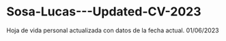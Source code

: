 # Sosa-Lucas---Updated-CV-2023
Hoja de vida personal actualizada con datos de la fecha actual. 01/06/2023
